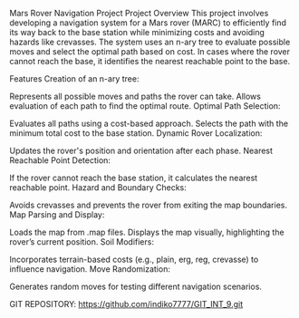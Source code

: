 Mars Rover Navigation Project
Project Overview
This project involves developing a navigation system for a Mars rover (MARC) to efficiently find its way back to the base station while minimizing costs and avoiding hazards like crevasses. The system uses an n-ary tree to evaluate possible moves and select the optimal path based on cost. In cases where the rover cannot reach the base, it identifies the nearest reachable point to the base.

Features
Creation of an n-ary tree:

Represents all possible moves and paths the rover can take.
Allows evaluation of each path to find the optimal route.
Optimal Path Selection:

Evaluates all paths using a cost-based approach.
Selects the path with the minimum total cost to the base station.
Dynamic Rover Localization:

Updates the rover's position and orientation after each phase.
Nearest Reachable Point Detection:

If the rover cannot reach the base station, it calculates the nearest reachable point.
Hazard and Boundary Checks:

Avoids crevasses and prevents the rover from exiting the map boundaries.
Map Parsing and Display:

Loads the map from .map files.
Displays the map visually, highlighting the rover’s current position.
Soil Modifiers:

Incorporates terrain-based costs (e.g., plain, erg, reg, crevasse) to influence navigation.
Move Randomization:

Generates random moves for testing different navigation scenarios.

GIT REPOSITORY: https://github.com/indiko7777/GIT_INT_9.git
